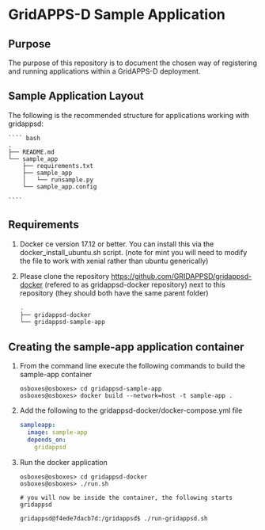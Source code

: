 # GridAPPS-D Sample Application

## Purpose

The purpose of this repository is to document the chosen way of registering and running applications within a 
GridAPPS-D deployment.

## Sample Application Layout

The following is the recommended structure for applications working with gridappsd:

    ```` bash
    .
    ├── README.md
    └── sample_app
        ├── requirements.txt
        ├── sample_app
        │   └── runsample.py
        └── sample_app.config
    
    ````

## Requirements

1. Docker ce version 17.12 or better.  You can install this via the docker_install_ubuntu.sh script.  (note for mint you will need to modify the file to work with xenial rather than ubuntu generically)

2. Please clone the repository <https://github.com/GRIDAPPSD/gridappsd-docker> (refered to as gridappsd-docker 
   repository) next to this repository (they should both have the same parent folder)

    ```` bash
    .
    ├── gridappsd-docker
    └── gridappsd-sample-app
    ````

## Creating the sample-app application container

1.  From the command line execute the following commands to build the sample-app container

    ```` console
    osboxes@osboxes> cd gridappsd-sample-app
    osboxes@osboxes> docker build --network=host -t sample-app .
    ````

1.  Add the following to the gridappsd-docker/docker-compose.yml file

    ```` yaml
    sampleapp:
      image: sample-app
      depends_on: 
        gridappsd    
    ````

1.  Run the docker application 

    ```` console
    osboxes@osboxes> cd gridappsd-docker
    osboxes@osboxes> ./run.sh
    
    # you will now be inside the container, the following starts gridappsd
    
    gridappsd@f4ede7dacb7d:/gridappsd$ ./run-gridappsd.sh
    
    ````

